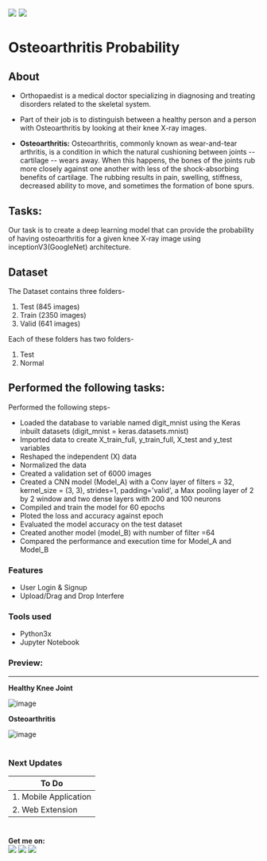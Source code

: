 ![](https://img.shields.io/badge/python-3.x-blue?logo=python&logoColor=yellow&labelColor=black)
![](https://img.shields.io/badge/License-MIT-green?labelColor=black)
-----------------------------------------------------------------------------------------------------------------------
# Osteoarthritis Probability 

## About
- Orthopaedist is a medical doctor specializing in diagnosing and treating disorders related to the skeletal system.
- Part of their job is to distinguish between a healthy person and a person with Osteoarthritis by looking at their knee X-ray images.
  
- **Osteoarthritis:** Osteoarthritis, commonly known as wear-and-tear arthritis, is a condition in which the natural cushioning between joints -- cartilage -- wears away. When this happens, the bones of the joints rub more closely against one another with less of the shock-absorbing benefits of cartilage. The rubbing results in pain, swelling, stiffness, decreased ability to move, and sometimes the formation of bone spurs.

## Tasks:
Our task is to create a deep learning model that can provide the probability of having osteoarthritis for a given knee X-ray image using inceptionV3(GoogleNet) architecture.

## Dataset 

The Dataset contains three folders-  
1. Test (845 images)
2. Train (2350 images)
3. Valid (641 images)
   
Each of these folders has two folders-  
1. Test
2. Normal


## Performed the following tasks:

Performed the following steps-
* Loaded the database to variable named digit_mnist using the Keras inbuilt datasets (digit_mnist = keras.datasets.mnist)
* Imported data to create X_train_full, y_train_full, X_test and y_test variables
* Reshaped the independent (X) data
* Normalized the data
* Created a validation set of 6000 images
* Created a CNN model (Model_A) with a Conv layer of filters = 32, kernel_size = (3, 3), strides=1, padding='valid', a Max pooling layer of 2 by 2 window and two dense layers with 200 and 100 neurons
* Compiled and train the model for 60 epochs
* Ploted the loss and accuracy against epoch
* Evaluated the model accuracy on the test dataset
* Created another model (model_B) with number of filter =64
* Compared the performance and execution time for Model_A and Model_B


### Features

- User Login & Signup
- Upload/Drag and Drop Interfere 

       
### Tools used
- Python3x
- Jupyter Notebook


### Preview:


--------------------------------------------------------------------------------------------

**Healthy Knee Joint**

![image](https://github.com/Pramod2021-24IT/DL-Projects/assets/95674009/991c23c1-92ca-4e67-9006-08c66ab488f0)


**Osteoarthritis**

 ![image](https://github.com/Pramod2021-24IT/DL-Projects/assets/95674009/3a40f1e9-03b5-46d9-95e0-98016e3a1f01)

#

### Next Updates 

| To Do                     |
|---------------------------|
| 1. Mobile Application     |
| 2. Web Extension          |

#

**Get me on:** <br>
[![](https://img.shields.io/badge/LinkedIn-pramodmaurya9621-blue?logo=Linkedin&logoColor=blue&labelColor=black)](https://www.linkedin.com/in/pramodmaurya9621/)
[![](https://img.shields.io/badge/Gmail-pramod.maurya12321%40gmail.com-red?logo=Gmail&logoColor=Red&labelColor=black)](mailto:pramod.maurya12321@gmail.com)
[![](https://img.shields.io/badge/Telegram-PramodMaurya9621-blue?logo=Telegram&labelColor=black)](https://t.me/PramodMaurya9621) <br>
